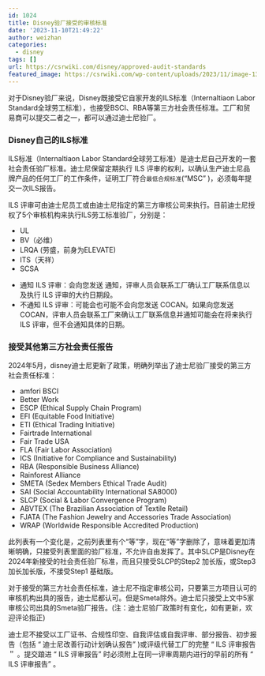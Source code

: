 ```yaml
---
id: 1024
title: Disney验厂接受的审核标准
date: '2023-11-10T21:49:22'
author: weizhan
categories:
  - disney
tags: []
url: https://csrwiki.com/disney/approved-audit-standards
featured_image: https://csrwiki.com/wp-content/uploads/2023/11/image-13.png
---
```


对于Disney验厂来说，Disney既接受它自家开发的ILS标准（Internaltiaon Labor Standard全球劳工标准），也接受BSCI、RBA等第三方社会责任标准。工厂和贸易商可以提交二者之一，都可以通过迪士尼验厂。

### Disney自己的ILS标准

ILS标准（Internaltiaon Labor Standard全球劳工标准）是迪士尼自己开发的一套社会责任验厂标准。迪士尼保留定期执行 ILS 评审的权利，以确认生产迪士尼品牌产品的任何工厂的工作条件，证明工厂符合`最低合规标准`(“MSC” )，必须每年提交一次ILS报告。

ILS 评审可由迪士尼员工或由迪士尼指定的第三方审核公司来执行。目前迪士尼授权了5个审核机构来执行ILS劳工标准验厂，分别是：

- UL
- BV（必维）
- LRQA (劳盛，前身为ELEVATE)
- ITS（天祥）
- SCSA

* 通知 ILS 评审：会向您发送 通知，评审人员会联系工厂确认工厂联系信息以及执行 ILS 评审的大约日期段。
* 不通知 ILS 评审：可能会也可能不会向您发送 COCAN。如果向您发送 COCAN，评审人员会联系工厂来确认工厂联系信息并通知可能会在将来执行 ILS 评审，但不会通知具体的日期。

### 接受其他第三方社会责任报告

2024年5月，disney迪士尼更新了政策，明确列举出了迪士尼验厂接受的第三方社会责任标准：

- amfori BSCI
- Better Work
- ESCP (Ethical Supply Chain Program)
- EFI (Equitable Food Initiative)
- ETI (Ethical Trading Initiative)
- Fairtrade International
- Fair Trade USA
- FLA (Fair Labor Association)
- ICS (Initiative for Compliance and Sustainability)
- RBA (Responsible Business Alliance)
- Rainforest Alliance
- SMETA (Sedex Members Ethical Trade Audit)
- SAI (Social Accountability International SA8000)
- SLCP (Social & Labor Convergence Program)
- ABVTEX (The Brazilian Association of Textile Retail)
- FJATA (The Fashion Jewelry and Accessories Trade Association)
- WRAP (Worldwide Responsible Accredited Production)

此列表有一个变化是，之前列表里有个“等”字，现在“等”字删除了，意味着更加清晰明确，只接受列表里面的验厂标准，不允许自由发挥了。其中SLCP是Disney在2024年新接受的社会责任验厂标准，而且只接受SLCP的Step2 加长版，或Step3 加长加长版，不接受Step1 基础版。

对于接受的第三方社会责任标准，迪士尼不指定审核公司，只要第三方项目认可的审核机构出具的报告，迪士尼都认可。但是Smeta除外。迪士尼只接受上文中5家审核公司出具的Smeta验厂报告。(注：迪士尼验厂政策时有变化，如有更新，欢迎评论指正)

迪士尼不接受以工厂证书、合规性印空、自我评估或自我评审、部分报告、初步报告（包括 “ 迪士尼改善行动计划确认报告” )或评级代替工厂的完整 “ ILS 评审报告＂ 。提交踉进 “ ILS 评审报告” 时必须附上在同一评审周期内进行的早前的所有 “ ILS 评审报告” 。
